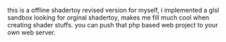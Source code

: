 this is a offline shadertoy revised version for myself, i implemented a glsl sandbox looking for orginal shadertoy, makes me fill much cool when creating shader stuffs.  you can push that php based web project to your own web server.
